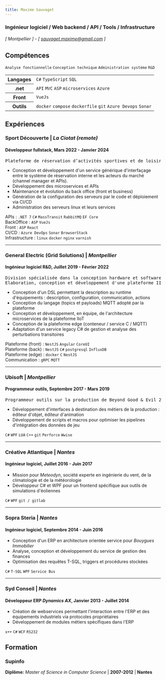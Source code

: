 ```yaml
---
title: Maxime Sauvaget
---
```

### Ingénieur logiciel / Web backend / API / Tools / Infrastructure
###### [ Montpellier ] - [ sauvaget.maxime@gmail.com ]

## Compétences
```Analyse fonctionnelle```
```Conception technique```
```Administration système```
```R&D```

<table>
  <tr>
    <th>Langages</th>
    <td> 
      <code>C#</code> 
      <code>TypeScript</code> 
      <code>SQL</code>
    </td>
  </tr>
  <tr>
    <th>.net</th>
    <td>
      <code>API</code>
      <code>MVC</code>
      <code>ASP</code>
      <code>microservices</code>
      <code>Azure</code>
    </td>
  </tr>
  <tr>
    <th>Front</th>
    <td>
      <code>VueJs</code>
    </td>
  </tr>
  <tr>
    <th>Outils</th>
    <td>
      <code>docker</code>
      <code>compose</code>
      <code>dockerfile</code>
      <code>git</code>
      <code>Azure Devops</code>
      <code>Sonar</code>
    </td>
  </tr>
</table>

## Expériences
### Sport Découverte | *La Ciotat (remote)*
#### Développeur fullstack, Mars 2022 - Janvier 2024
<pre>Plateforme de réservation d’activités sportives et de loisirs en ligne</pre>

- Conception et développement d'un service générique d'interfaçage entre le système de réservation interne et les acteurs du marché (channel manager et APIs).
- Développement des microservices et APIs
- Maintenance et évolution du back office (front et business)
- Génération de la configuration des serveurs par le code et déploiement via CI/CD
- Administration des serveurs linux et leurs services

APIs : ```.NET 7``` ```C#``` ```MassTransit``` ```RabbitMQ``` ```EF Core``` <br>
BackOffice : ```ASP``` ```VueJs``` <br>
Front : ```ASP``` ```React``` <br>
CI/CD : ```Azure DevOps``` ```Sonar``` ```BrowserStack``` <br>
Infrastructure : ```linux``` ```docker``` ```nginx``` ```varnish``` 

<hr>

### General Electric (Grid Solutions) | *Montpellier*
#### Ingénieur logiciel R&D, Juillet 2019 - Février 2022
<pre>Division spécialisée dans la conception hardware et software d'équipements liés à la distribution et transformation d'énergie. 
Elaboration, conception et développement d'une plateforme IIoT dédiée à ces équipements.</pre>

- Conception d'un DSL permettant la description au runtime d'équipements : description, configuration, communication, actions
- Conception du langage (topics et payloads) MQTT adopté par la plateforme
- Conception et développement, en équipe, de l'architecture microservices de la plateforme IIoT
- Conception de la plateforme edge (conteneur / service C / MQTT)
- Adaptation d'un service legacy C# de gestion et analyse des perturbations transitoires

Plateforme (front) : ```NestJS``` ```Angular``` ```CoreUI``` <br>
Plateforme (back) : ```NestJS``` ```C#``` ```postgresql``` ```InfluxDB```<br>
Plateforme (edge) : ```docker``` ```C``` ```NestJS```<br>
Communication : ```gRPC``` ```MQTT```<br>

<hr>

### Ubisoft | *Montpellier*
#### Programmeur outils, Septembre 2017 - Mars 2019
<pre>Programmeur outils sur la production de Beyond Good & Evil 2</pre>

- Développement d'interfaces à destination des métiers de la production : éditeur d'objet, éditeur d'animation
- Développement de scripts et macros pour optimiser les pipelines d'intégration des données de jeu

```C#``` ```WPF``` ```LUA``` ```C++``` ```git``` ```Perforce``` ```Wwise```

<hr>

### Créative Atlantique | *Nantes*
#### Ingénieur logiciel, Juillet 2016 - Juin 2017

- Mission pour *Meteodyn*, société experte en ingénierie du vent, de la climatologie et de la météorologie
- Développeur C# et WPF pour un frontend spécifique aux outils de simulations d'éoliennes

```C#``` ```WPF``` ```git / gitlab```

<hr>

### Sopra Steria | *Nantes*
#### Ingénieur logiciel, Septembre 2014 - Juin 2016

- Conception d'un ERP en architecture orientée service pour *Bouygues Immobilier*
- Analyse, conception et développement du service de gestion des finances
- Optimisation des requêtes T-SQL, triggers et procédures stockées

```C#``` ```T-SQL``` ```WPF``` ```Service Bus```

<hr>

### Syd Conseil | *Nantes*
#### Développeur ERP *Dynamics AX*, Janvier 2013 - Juillet 2014

- Création de webservices permettant l'interaction entre l'ERP et des équipements industriels via protocoles propriétaires
- Développement de modules métiers spécifiques dans l'ERP

```x++``` ```C#``` ```WCF``` ```RS232```

## Formation
### Supinfo
**Diplôme:** *Master of Science in Computer Science* | **2007-2012** | **Nantes**
